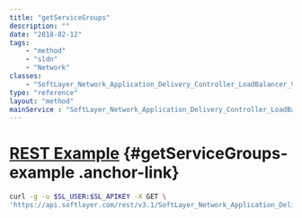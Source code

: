 ```yaml
---
title: "getServiceGroups"
description: ""
date: "2018-02-12"
tags:
    - "method"
    - "sldn"
    - "Network"
classes:
    - "SoftLayer_Network_Application_Delivery_Controller_LoadBalancer_VirtualServer"
type: "reference"
layout: "method"
mainService : "SoftLayer_Network_Application_Delivery_Controller_LoadBalancer_VirtualServer"
---
```


# [REST Example](#getServiceGroups-example) <a href="/article/rest/"><i class="fas fa-question"></i></a> {#getServiceGroups-example .anchor-link} 
```bash
curl -g -u $SL_USER:$SL_APIKEY -X GET \
'https://api.softlayer.com/rest/v3.1/SoftLayer_Network_Application_Delivery_Controller_LoadBalancer_VirtualServer/{SoftLayer_Network_Application_Delivery_Controller_LoadBalancer_VirtualServerID}/getServiceGroups'
```
